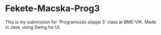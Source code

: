 # Fekete-Macska-Prog3
This is my submission for 'Programozás alapjai 3' class at BME-VIK. Made in Java, using Swing for UI.
